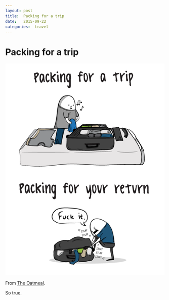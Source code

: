 ```yaml
---
layout: post
title:  Packing for a trip 
date:   2015-09-22 
categories:  travel 
---
```


# Packing for a trip


 ![](/images/unknown_filename.273.png) 

From [The Oatmeal](http://theoatmeal.com/pl/minor_differences6/packing).

So true.

